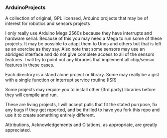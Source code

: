 ### ArduinoProjects
A collection of original, GPL licensed, Arduino projects that may be of interest for robotics and sensors projects

I only really use Arduino Mega 2560s because they have interrupts and hardware serial. Because of this you may need a Mega to run some of these projects. It may be possible to adapt them to Unos and others but that is left as an exercise as they say. Also note that some sensors may use an abridged interface and do not give complete access to all of the sensors features. I will try to point out any libraries that implement all chip/sensor features in these cases.

Each directory is a stand alone project or library. Some may really be a gist with a single function or interrupt service routine (ISR)

Some projects may require you to install other (3rd party) libraries before they will compile and run.

These are living projects, I will accept pulls that fit the stated purrpose, fix any bugs if they get reported, and be thrilled to have you fork this repo and use it to create something entirely different.

Attributions, Acknowledgements and Citations, as appropriate, are greatly appreciated.
